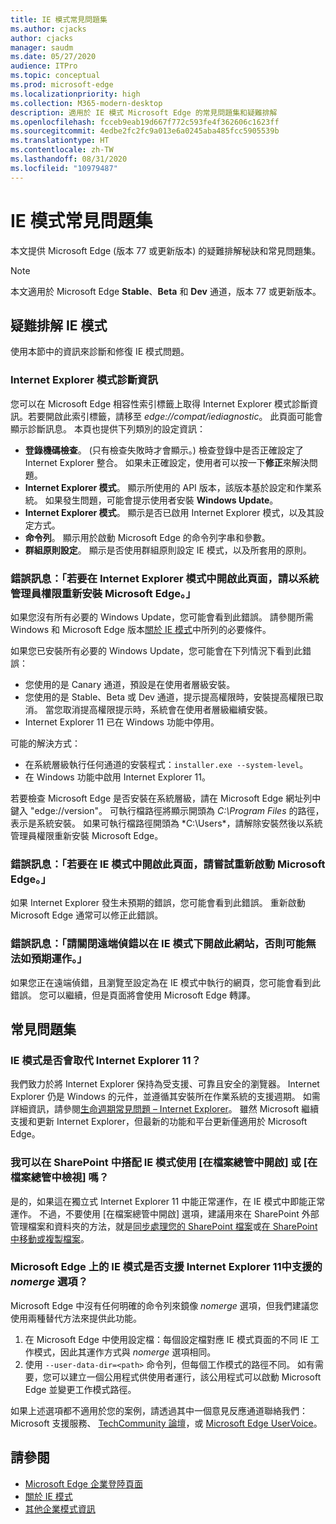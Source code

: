 ```yaml
---
title: IE 模式常見問題集
ms.author: cjacks
author: cjacks
manager: saudm
ms.date: 05/27/2020
audience: ITPro
ms.topic: conceptual
ms.prod: microsoft-edge
ms.localizationpriority: high
ms.collection: M365-modern-desktop
description: 適用於 IE 模式 Microsoft Edge 的常見問題集和疑難排解
ms.openlocfilehash: fcceb9eab19d667f772c593fe4f362606c1623ff
ms.sourcegitcommit: 4edbe2fc2fc9a013e6a0245aba485fcc5905539b
ms.translationtype: HT
ms.contentlocale: zh-TW
ms.lasthandoff: 08/31/2020
ms.locfileid: "10979487"
---
```

# IE 模式常見問題集

本文提供 Microsoft Edge (版本 77 或更新版本) 的疑難排解秘訣和常見問題集。

> [!NOTE]
> 本文適用於 Microsoft Edge **Stable**、**Beta** 和 **Dev** 通道，版本 77 或更新版本。

## 疑難排解 IE 模式

使用本節中的資訊來診斷和修復 IE 模式問題。

### Internet Explorer 模式診斷資訊

您可以在 Microsoft Edge 相容性索引標籤上取得 Internet Explorer 模式診斷資訊。若要開啟此索引標籤，請移至 *edge://compat/iediagnostic*。 此頁面可能會顯示診斷訊息。 本頁也提供下列類別的設定資訊：

- **登錄機碼檢查**。 (只有檢查失敗時才會顯示。) 檢查登錄中是否正確設定了 Internet Explorer 整合。 如果未正確設定，使用者可以按一下**修正**來解決問題。
- **Internet Explorer 模式**。 顯示所使用的 API 版本，該版本基於設定和作業系統。 如果發生問題，可能會提示使用者安裝 **Windows Update**。
- **Internet Explorer 模式**。 顯示是否已啟用 Internet Explorer 模式，以及其設定方式。
- **命令列**。 顯示用於啟動 Microsoft Edge 的命令列字串和參數。
- **群組原則設定**。 顯示是否使用群組原則設定 IE 模式，以及所套用的原則。

### 錯誤訊息：「若要在 Internet Explorer 模式中開啟此頁面，請以系統管理員權限重新安裝 Microsoft Edge。」

如果您沒有所有必要的 Windows Update，您可能會看到此錯誤。 請參閱所需 Windows 和 Microsoft Edge 版本[關於 IE 模式](https://docs.microsoft.com/deployedge/edge-ie-mode)中所列的必要條件。

如果您已安裝所有必要的 Windows Update，您可能會在下列情況下看到此錯誤：

- 您使用的是 Canary 通道，預設是在使用者層級安裝。
- 您使用的是 Stable、Beta 或 Dev 通道，提示提高權限時，安裝提高權限已取消。 當您取消提高權限提示時，系統會在使用者層級繼續安裝。
- Internet Explorer 11 已在 Windows 功能中停用。

可能的解決方式：

- 在系統層級執行任何通道的安裝程式：`installer.exe --system-level`。
- 在 Windows 功能中啟用 Internet Explorer 11。

若要檢查 Microsoft Edge 是否安裝在系統層級，請在 Microsoft Edge 網址列中鍵入 "edge://version"。 可執行檔路徑將顯示開頭為 *C:\Program Files* 的路徑，表示是系統安裝。 如果可執行檔路徑開頭為 *C:\Users\*，請解除安裝然後以系統管理員權限重新安裝 Microsoft Edge。

### 錯誤訊息：「若要在 IE 模式中開啟此頁面，請嘗試重新啟動 Microsoft Edge。」

如果 Internet Explorer 發生未預期的錯誤，您可能會看到此錯誤。 重新啟動 Microsoft Edge 通常可以修正此錯誤。

### 錯誤訊息：「請關閉遠端偵錯以在 IE 模式下開啟此網站，否則可能無法如預期運作。」

如果您正在遠端偵錯，且瀏覽至設定為在 IE 模式中執行的網頁，您可能會看到此錯誤。 您可以繼續，但是頁面將會使用 Microsoft Edge 轉譯。

## 常見問題集

### IE 模式是否會取代 Internet Explorer 11？

我們致力於將 Internet Explorer 保持為受支援、可靠且安全的瀏覽器。 Internet Explorer 仍是 Windows 的元件，並遵循其安裝所在作業系統的支援週期。 如需詳細資訊，請參閱[生命週期常見問題 – Internet Explorer](https://support.microsoft.com/help/17454/)。 雖然 Microsoft 繼續支援和更新 Internet Explorer，但最新的功能和平台更新僅適用於 Microsoft Edge。

### 我可以在 SharePoint 中搭配 IE 模式使用 [在檔案總管中開啟] 或 [在檔案總管中檢視] 嗎？

是的，如果這在獨立式 Internet Explorer 11 中能正常運作，在 IE 模式中即能正常運作。 不過，不要使用 [在檔案總管中開啟] 選項，建議用來在 SharePoint 外部管理檔案和資料夾的方法，就是[同步處理您的 SharePoint 檔案](https://support.office.com/en-us/article/sync-sharepoint-files-with-the-onedrive-sync-app-6de9ede8-5b6e-4503-80b2-6190f3354a88)或[在 SharePoint 中移動或複製檔案](https://support.office.com/en-us/article/move-or-copy-files-in-sharepoint-00e2f483-4df3-46be-a861-1f5f0c1a87bc)。

### Microsoft Edge 上的 IE 模式是否支援 Internet Explorer 11中支援的 *nomerge* 選項？

Microsoft Edge 中沒有任何明確的命令列來鏡像 *nomerge* 選項，但我們建議您使用兩種替代方法來提供此功能。

1. 在 Microsoft Edge 中使用設定檔：每個設定檔對應 IE 模式頁面的不同 IE 工作模式，因此其運作方式與 *nomerge* 選項相同。
2. 使用 `--user-data-dir=<path>` 命令列，但每個工作模式的路徑不同。 如有需要，您可以建立一個公用程式供使用者運行，該公用程式可以啟動 Microsoft Edge 並變更工作模式路徑。

如果上述選項都不適用於您的案例，請透過其中一個意見反應通道聯絡我們： Microsoft 支援服務、 [TechCommunity 論壇](https://techcommunity.microsoft.com/t5/enterprise/bd-p/EdgeInsiderEnterprise)，或 [Microsoft Edge UserVoice](https://microsoftedge.uservoice.com/forums/928825-enterprise)。

## 請參閱

- [Microsoft Edge 企業登陸頁面](https://aka.ms/EdgeEnterprise)
- [關於 IE 模式](https://docs.microsoft.com/deployedge/edge-ie-mode)
- [其他企業模式資訊](https://docs.microsoft.com/internet-explorer/ie11-deploy-guide/enterprise-mode-overview-for-ie11)